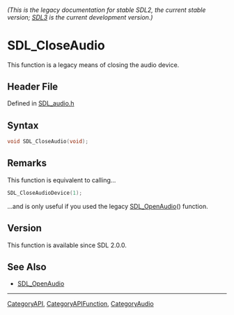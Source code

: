 ###### (This is the legacy documentation for stable SDL2, the current stable version; [SDL3](https://wiki.libsdl.org/SDL3/) is the current development version.)
# SDL_CloseAudio

This function is a legacy means of closing the audio device.

## Header File

Defined in [SDL_audio.h](https://github.com/libsdl-org/SDL/blob/SDL2/include/SDL_audio.h)

## Syntax

```c
void SDL_CloseAudio(void);

```

## Remarks

This function is equivalent to calling...

```c
SDL_CloseAudioDevice(1);
```

...and is only useful if you used the legacy
[SDL_OpenAudio](SDL_OpenAudio)() function.

## Version

This function is available since SDL 2.0.0.

## See Also

- [SDL_OpenAudio](SDL_OpenAudio)

----
[CategoryAPI](CategoryAPI), [CategoryAPIFunction](CategoryAPIFunction), [CategoryAudio](CategoryAudio)

